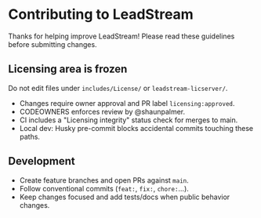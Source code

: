 # Contributing to LeadStream

Thanks for helping improve LeadStream! Please read these guidelines before submitting changes.

## Licensing area is frozen
Do not edit files under `includes/License/` or `leadstream-licserver/`.

- Changes require owner approval and PR label `licensing:approved`.
- CODEOWNERS enforces review by @shaunpalmer.
- CI includes a "Licensing integrity" status check for merges to main.
- Local dev: Husky pre-commit blocks accidental commits touching these paths.

## Development
- Create feature branches and open PRs against `main`.
- Follow conventional commits (`feat:`, `fix:`, `chore:`…).
- Keep changes focused and add tests/docs when public behavior changes.
